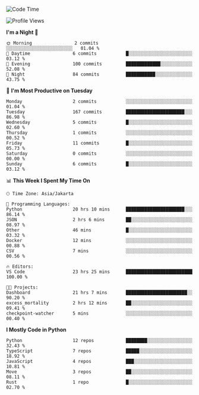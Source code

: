 <!--START_SECTION:waka-->
![Code Time](http://img.shields.io/badge/Code%20Time-1%2C813%20hrs%2043%20mins-blue)

![Profile Views](http://img.shields.io/badge/Profile%20Views-6-blue)

**I'm a Night 🦉** 

```text
🌞 Morning                2 commits           ░░░░░░░░░░░░░░░░░░░░░░░░░   01.04 % 
🌆 Daytime                6 commits           █░░░░░░░░░░░░░░░░░░░░░░░░   03.12 % 
🌃 Evening                100 commits         █████████████░░░░░░░░░░░░   52.08 % 
🌙 Night                  84 commits          ███████████░░░░░░░░░░░░░░   43.75 % 
```
📅 **I'm Most Productive on Tuesday** 

```text
Monday                   2 commits           ░░░░░░░░░░░░░░░░░░░░░░░░░   01.04 % 
Tuesday                  167 commits         ██████████████████████░░░   86.98 % 
Wednesday                5 commits           █░░░░░░░░░░░░░░░░░░░░░░░░   02.60 % 
Thursday                 1 commits           ░░░░░░░░░░░░░░░░░░░░░░░░░   00.52 % 
Friday                   11 commits          █░░░░░░░░░░░░░░░░░░░░░░░░   05.73 % 
Saturday                 0 commits           ░░░░░░░░░░░░░░░░░░░░░░░░░   00.00 % 
Sunday                   6 commits           █░░░░░░░░░░░░░░░░░░░░░░░░   03.12 % 
```


📊 **This Week I Spent My Time On** 

```text
🕑︎ Time Zone: Asia/Jakarta

💬 Programming Languages: 
Python                   20 hrs 10 mins      ██████████████████████░░░   86.14 % 
JSON                     2 hrs 6 mins        ██░░░░░░░░░░░░░░░░░░░░░░░   08.97 % 
Other                    46 mins             █░░░░░░░░░░░░░░░░░░░░░░░░   03.32 % 
Docker                   12 mins             ░░░░░░░░░░░░░░░░░░░░░░░░░   00.88 % 
CSV                      7 mins              ░░░░░░░░░░░░░░░░░░░░░░░░░   00.56 % 

🔥 Editors: 
VS Code                  23 hrs 25 mins      █████████████████████████   100.00 % 

🐱‍💻 Projects: 
Dashboard                21 hrs 7 mins       ███████████████████████░░   90.20 % 
excess_mortality         2 hrs 12 mins       ██░░░░░░░░░░░░░░░░░░░░░░░   09.41 % 
checkpoint-watcher       5 mins              ░░░░░░░░░░░░░░░░░░░░░░░░░   00.40 % 
```

**I Mostly Code in Python** 

```text
Python                   12 repos            ████████░░░░░░░░░░░░░░░░░   32.43 % 
TypeScript               7 repos             █████░░░░░░░░░░░░░░░░░░░░   18.92 % 
JavaScript               4 repos             ███░░░░░░░░░░░░░░░░░░░░░░   10.81 % 
Move                     3 repos             ██░░░░░░░░░░░░░░░░░░░░░░░   08.11 % 
Rust                     1 repo              █░░░░░░░░░░░░░░░░░░░░░░░░   02.70 % 
```




<!--END_SECTION:waka-->
